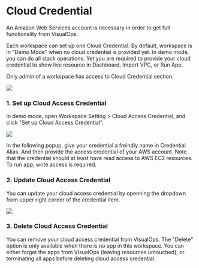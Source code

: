 # Cloud Credential
An Amazon Web Services account is necessary in order to get full functionality from VisualOps. 

Each workspace can set up one Cloud Credential. By default, workspace is in "Demo Mode" when no cloud credential is provided yet. In demo mode, you can do all stack operations. Yet you are required to provide your cloud credential to show live resource in Dashboard, Import VPC, or Run App.

Only admin of a workspace has access to Cloud Credential section.
 
![](https://raw.githubusercontent.com/VisualOps/book-image/master/ide_workspace_credential_demo.png)

### 1. Set up Cloud Access Credential

In demo mode, open Workspace Setting > Cloud Access Credential, and click "Set up Cloud Access Credential".

![](https://raw.githubusercontent.com/VisualOps/book-image/master/ide_workspace_credential_add.png)

In the following popup, give your credential a freindly name in Credential Alias. And then provide the access credential of your AWS account. Note that the credential should at least have read access to AWS EC2 resources. To run app, write access is required.

### 2. Update Cloud Access Credential

You can update your cloud access credential by openning the dropdown from upper right corner of the credential item.

![](https://raw.githubusercontent.com/VisualOps/book-image/master/ide_workspace_credential_dropdown.png)

### 3. Delete Cloud Access Credential 

You can remove your cloud access credential from VisualOps. The "Delete" option is only available when there is no app in this workspace. You can either forget the apps from VisualOps (leaving resources untouched), or terminating all apps before deleting cloud access credential.
